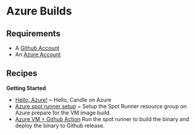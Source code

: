 # Azure Builds

## Requirements

* A [Github Account](https://github.com/join)
* An [Azure Account](https://azure.microsoft.com/en-us/free)

## Recipes

**Getting Started**

- [Hello, Azure!](./hello-azure.md) ~ Hello, Candle on Azure
- [Azure spot runner setup](./azure-spot-runner.md) ~ Setup the Spot Runner resource group on Azure prepare for the VM image build. 
- [Azure VM + Github Action](./candle-VM.md) Run the spot runner to build the binary and deploy the binary to Github release.
